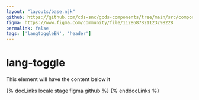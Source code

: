 ```yaml
---
layout: "layouts/base.njk"
github: https://github.com/cds-snc/gcds-components/tree/main/src/components/gcds-lang-toggle
figma: https://www.figma.com/community/file/1128687821123298228
permalink: false
tags: ['langtoggleEN', 'header']
---
```


# lang-toggle

This element will have the content below it

{% docLinks locale stage figma github %}
{% enddocLinks %}
